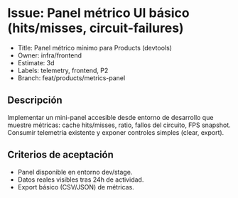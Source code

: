 # Issue: Panel métrico UI básico (hits/misses, circuit-failures)

- Title: Panel métrico mínimo para Products (devtools)
- Owner: infra/frontend
- Estimate: 3d
- Labels: telemetry, frontend, P2
- Branch: feat/products/metrics-panel

## Descripción
Implementar un mini-panel accesible desde entorno de desarrollo que muestre métricas: cache hits/misses, ratio, fallos del circuito, FPS snapshot. Consumir telemetría existente y exponer controles simples (clear, export).

## Criterios de aceptación
- Panel disponible en entorno dev/stage.
- Datos reales visibles tras 24h de actividad.
- Export básico (CSV/JSON) de métricas.
